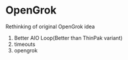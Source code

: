 # OpenGrok

Rethinking of original OpenGrok idea

1) Better AIO Loop(Better than ThinPak variant)
2) timeouts
3) opengrok